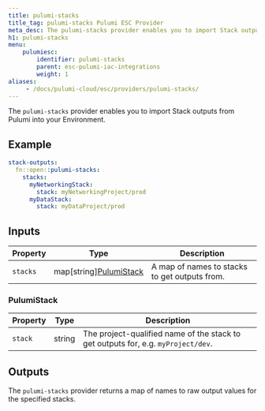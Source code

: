 ```yaml
---
title: pulumi-stacks
title_tag: pulumi-stacks Pulumi ESC Provider
meta_desc: The pulumi-stacks provider enables you to import Stack outputs from Pulumi into your Environment.
h1: pulumi-stacks
menu:
    pulumiesc:
        identifier: pulumi-stacks
        parent: esc-pulumi-iac-integrations
        weight: 1
aliases:
     - /docs/pulumi-cloud/esc/providers/pulumi-stacks/
---
```


The `pulumi-stacks` provider enables you to import Stack outputs from Pulumi into your Environment.

## Example

```yaml
stack-outputs:
  fn::open::pulumi-stacks:
    stacks:
      myNetworkingStack:
        stack: myNetworkingProject/prod
      myDataStack:
        stack: myDataProject/prod
```

## Inputs

| Property | Type                                   | Description                                   |
|----------|----------------------------------------|-----------------------------------------------|
| `stacks` | map[string][PulumiStack](#pulumistack) | A map of names to stacks to get outputs from. |

### PulumiStack

| Property | Type   | Description                                                                       |
|----------|--------|-----------------------------------------------------------------------------------|
| `stack`  | string | The project-qualified name of the stack to get outputs for, e.g. `myProject/dev`. |

## Outputs

The `pulumi-stacks` provider returns a map of names to raw output values for the specified stacks.
